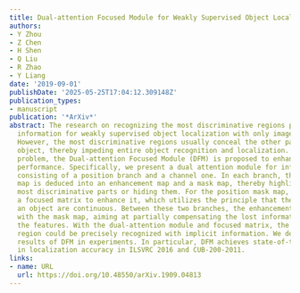 ```yaml
---
title: Dual-attention Focused Module for Weakly Supervised Object Localization
authors:
- Y Zhou
- Z Chen
- H Shen
- Q Liu
- R Zhao
- Y Liang
date: '2019-09-01'
publishDate: '2025-05-25T17:04:12.309148Z'
publication_types:
- manuscript
publication: '*ArXiv*'
abstract: The research on recognizing the most discriminative regions provides referential
  information for weakly supervised object localization with only image-level annotations.
  However, the most discriminative regions usually conceal the other parts of the
  object, thereby impeding entire object recognition and localization. To tackle this
  problem, the Dual-attention Focused Module (DFM) is proposed to enhance object localization
  performance. Specifically, we present a dual attention module for information fusion,
  consisting of a position branch and a channel one. In each branch, the input feature
  map is deduced into an enhancement map and a mask map, thereby highlighting the
  most discriminative parts or hiding them. For the position mask map, we introduce
  a focused matrix to enhance it, which utilizes the principle that the pixels of
  an object are continuous. Between these two branches, the enhancement map is integrated
  with the mask map, aiming at partially compensating the lost information and diversifies
  the features. With the dual-attention module and focused matrix, the entire object
  region could be precisely recognized with implicit information. We demonstrate outperforming
  results of DFM in experiments. In particular, DFM achieves state-of-the-art performance
  in localization accuracy in ILSVRC 2016 and CUB-200-2011.
links:
- name: URL
  url: https://doi.org/10.48550/arXiv.1909.04813
---
```

